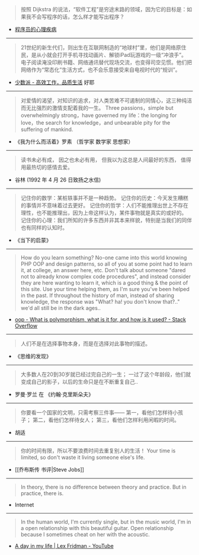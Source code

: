 > 按照 Dijkstra 的说法，“软件工程”是穷途末路的领域，因为它的目标是：如果我不会写程序的话，怎么样才能写出程序？
- [程序员的心理疾病](https://www.yinwang.org/blog-cn/2014/02/09/programmer-mental)

___
>  21世纪的新生代们，则出生在互联网制造的“地球村”里，他们是网络原住民，是从小就会打开手机寻找动画片、解锁iPad玩游戏的一级“冲浪手”。
> 电子阅读淹没印刷书籍、网络通讯替代现场交流，也变得司空见惯。他们把网络作为“常态化”生活方式，也不会乐意接受来自电视时代的“规训”。
- [少数派 - 高效工作，品质生活](https://sspai.com/post/74716)
好耶

___
> 对爱情的渴望，对知识的追求，对人类苦难不可遏制的同情心，这三种纯洁而无比强烈的激情支配着我的一生。
> Three passions，simple but overwhelmingly strong，have governed my life：the longing for love，the search for knowledge，and unbearable pity for the suffering of mankind.
- 《我为什么而活着》罗素 （哲学家 数学家 思想家）

___
> 读书未必有成， 因之也未必有用， 但我以为这总是人间最好的东西， 值得用最热切的感情去爱。
- 谷林 (1992 年 4 月 26 日致扬之水信)

___
> 记住你的数学：某桩轶事并不是一种趋势。
> 记住你的历史：今天发生糟糕的事情并不意味着过去更好。
> 记住你的哲学：人们不能推理出世上不存在理性，也不能推理出，因为上帝这样认为，某件事物就是真实的或好的。
> 记住你的心理：我们所知的许多东西并非其本来样貌，特别是当我们的同伴也有同样的认知时。
- 《当下的启蒙》

___
> How do you learn something? No-one came into this world knowing PHP OOP and design patterns, so all of you at some point had to learn it, at college, an answer here, etc. Don't talk about someone "dared not to already know complex code procedures", and instead consider they are here wanting to learn it, which is a good thing & the point of this site. Use your time helping them, as I'm sure you've been helped in the past. If throughout the history of man, instead of sharing knowledge, the response was "What? ha! you don't know that?.." we'd all still be in the dark ages..
- [oop - What is polymorphism, what is it for, and how is it used? - Stack Overflow](https://stackoverflow.com/questions/1031273/what-is-polymorphism-what-is-it-for-and-how-is-it-used)

___
> 人们不是在选择事物本身，而是在选择对此事物的描述。
- 《思维的发现》

___
> 大多数人在20到30岁就已经过完自己的一生； 一过了这个年龄段，他们就变成自己的影子，以后的生命只是在不断重复自己..
- 罗曼·罗兰 在 《约翰·克里斯朵夫》

___
>  你要看一个国家的文明，只需考察三件事—— 第一，看他们怎样待小孩子； 第二，看他们怎样待女人； 第三，看他们怎样利用闲暇的时间。
- 胡适

___
> 你的时间有限，所以不要浪费时间去重复别人的生活！ Your time is limited, so don't waste it living someone else's life.
- [[乔布斯传 书评|Steve Jobs]]

___
> In theory, there is no difference between theory and practice. But in practice, there is.
- Internet

___
> In the human world, I'm currently single, but in the music world, I'm in a open relationship with this beautiful guitar. Open relationship because I sometimes cheat on her with the acoustic.
- [A day in my life | Lex Fridman - YouTube](https://youtu.be/0m3hGZvD-0s?t=546)